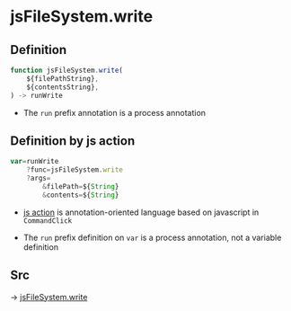 # jsFileSystem.write

## Definition

```js.js
function jsFileSystem.write(
	${filePathString},
	${contentsString},
) -> runWrite
```

- The `run` prefix annotation is a process annotation
## Definition by js action

```js.js
var=runWrite
	?func=jsFileSystem.write
	?args=
		&filePath=${String}
		&contents=${String}
```

- [js action](#) is annotation-oriented language based on javascript in `CommandClick`

- The `run` prefix definition on `var` is a process annotation, not a variable definition

## Src

-> [jsFileSystem.write](https://github.com/puutaro/CommandClick/blob/master/app/src/main/java/com/puutaro/commandclick/fragment_lib/terminal_fragment/js_interface/file/JsFileSystem.kt#L55)


